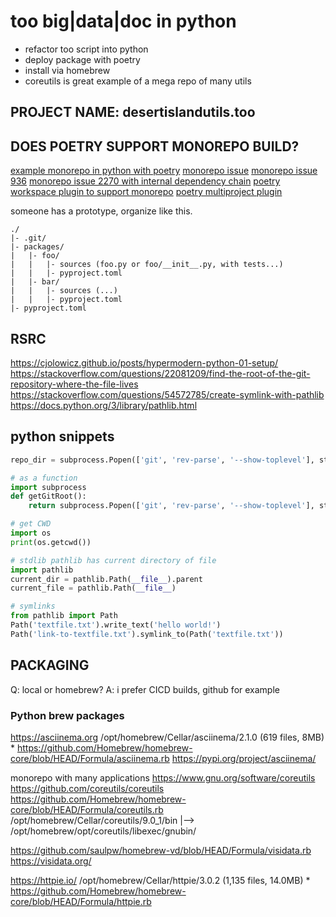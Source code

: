 # too big|data|doc in python
* refactor too script into python
* deploy package with poetry
* install via homebrew
* coreutils is great example of a mega repo of many utils

## PROJECT NAME: desertislandutils.too


## DOES POETRY SUPPORT MONOREPO BUILD?
[example monorepo in python with poetry](https://github.com/dermidgen/python-monorepo/)
[monorepo issue](https://github.com/python-poetry/poetry/issues/3368)
[monorepo issue 936](https://github.com/python-poetry/poetry/issues/936)
[monorepo issue 2270 with internal dependency chain](https://github.com/python-poetry/poetry/issues/2270)
[poetry workspace plugin to support monorepo](https://github.com/jacksmith15/poetry-workspace-plugin)
[poetry multiproject plugin](https://github.com/DavidVujic/poetry-multiproject-plugin#poetry-multiproject-plugin)

someone has a prototype, organize like this.

    ./
    |- .git/
    |- packages/
    |   |- foo/
    |   |   |- sources (foo.py or foo/__init__.py, with tests...)
    |   |   |- pyproject.toml
    |   |- bar/
    |   |   |- sources (...)
    |   |   |- pyproject.toml
    |- pyproject.toml

## RSRC
https://cjolowicz.github.io/posts/hypermodern-python-01-setup/
https://stackoverflow.com/questions/22081209/find-the-root-of-the-git-repository-where-the-file-lives
https://stackoverflow.com/questions/54572785/create-symlink-with-pathlib
https://docs.python.org/3/library/pathlib.html

## python snippets
```py
repo_dir = subprocess.Popen(['git', 'rev-parse', '--show-toplevel'], stdout=subprocess.PIPE).communicate()[0].rstrip().decode('utf-8')

# as a function
import subprocess
def getGitRoot():
    return subprocess.Popen(['git', 'rev-parse', '--show-toplevel'], stdout=subprocess.PIPE).communicate()[0].rstrip().decode('utf-8')

# get CWD
import os
print(os.getcwd())

# stdlib pathlib has current directory of file
import pathlib
current_dir = pathlib.Path(__file__).parent
current_file = pathlib.Path(__file__)

# symlinks
from pathlib import Path
Path('textfile.txt').write_text('hello world!')
Path('link-to-textfile.txt').symlink_to(Path('textfile.txt'))

```

## PACKAGING
Q: local or homebrew?
A: i prefer CICD builds, github for example

### Python brew packages
https://asciinema.org
/opt/homebrew/Cellar/asciinema/2.1.0 (619 files, 8MB) *
https://github.com/Homebrew/homebrew-core/blob/HEAD/Formula/asciinema.rb
https://pypi.org/project/asciinema/

monorepo with many applications
https://www.gnu.org/software/coreutils
https://github.com/coreutils/coreutils
https://github.com/Homebrew/homebrew-core/blob/HEAD/Formula/coreutils.rb
/opt/homebrew/Cellar/coreutils/9.0_1/bin
    |--> /opt/homebrew/opt/coreutils/libexec/gnubin/

https://github.com/saulpw/homebrew-vd/blob/HEAD/Formula/visidata.rb
https://visidata.org/

https://httpie.io/
/opt/homebrew/Cellar/httpie/3.0.2 (1,135 files, 14.0MB) *
https://github.com/Homebrew/homebrew-core/blob/HEAD/Formula/httpie.rb
